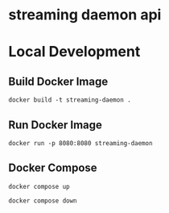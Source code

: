 # streaming daemon api

# Local Development

## Build Docker Image
```
docker build -t streaming-daemon .
```

## Run Docker Image
```
docker run -p 8080:8080 streaming-daemon
```


## Docker Compose
```
docker compose up
```

```
docker compose down
```